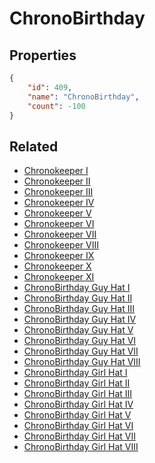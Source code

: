 # ChronoBirthday

<no description available>

## Properties

```json
{
    "id": 409,
    "name": "ChronoBirthday",
    "count": -100
}
```

## Related

- [Chronokeeper I](../items/12295-chronokeeper-i.md)
- [Chronokeeper II](../items/12296-chronokeeper-ii.md)
- [Chronokeeper III](../items/12297-chronokeeper-iii.md)
- [Chronokeeper IV](../items/12298-chronokeeper-iv.md)
- [Chronokeeper V](../items/12299-chronokeeper-v.md)
- [Chronokeeper VI](../items/12300-chronokeeper-vi.md)
- [Chronokeeper VII](../items/12301-chronokeeper-vii.md)
- [Chronokeeper VIII](../items/12302-chronokeeper-viii.md)
- [Chronokeeper IX](../items/12303-chronokeeper-ix.md)
- [Chronokeeper X](../items/12304-chronokeeper-x.md)
- [Chronokeeper XI](../items/12305-chronokeeper-xi.md)
- [ChronoBirthday Guy Hat I](../items/12306-chronobirthday-guy-hat-i.md)
- [ChronoBirthday Guy Hat II](../items/12307-chronobirthday-guy-hat-ii.md)
- [ChronoBirthday Guy Hat III](../items/12308-chronobirthday-guy-hat-iii.md)
- [ChronoBirthday Guy Hat IV](../items/12309-chronobirthday-guy-hat-iv.md)
- [ChronoBirthday Guy Hat V](../items/12310-chronobirthday-guy-hat-v.md)
- [ChronoBirthday Guy Hat VI](../items/12311-chronobirthday-guy-hat-vi.md)
- [ChronoBirthday Guy Hat VII](../items/12312-chronobirthday-guy-hat-vii.md)
- [ChronoBirthday Guy Hat VIII](../items/12313-chronobirthday-guy-hat-viii.md)
- [ChronoBirthday Girl Hat I](../items/12314-chronobirthday-girl-hat-i.md)
- [ChronoBirthday Girl Hat II](../items/12315-chronobirthday-girl-hat-ii.md)
- [ChronoBirthday Girl Hat III](../items/12316-chronobirthday-girl-hat-iii.md)
- [ChronoBirthday Girl Hat IV](../items/12317-chronobirthday-girl-hat-iv.md)
- [ChronoBirthday Girl Hat V](../items/12318-chronobirthday-girl-hat-v.md)
- [ChronoBirthday Girl Hat VI](../items/12319-chronobirthday-girl-hat-vi.md)
- [ChronoBirthday Girl Hat VII](../items/12320-chronobirthday-girl-hat-vii.md)
- [ChronoBirthday Girl Hat VIII](../items/12321-chronobirthday-girl-hat-viii.md)

